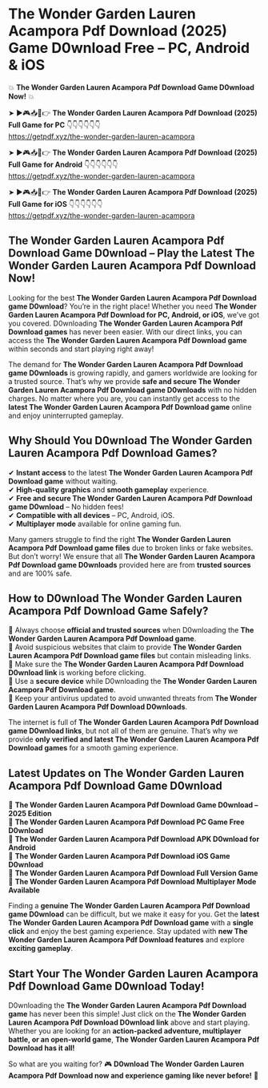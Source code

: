 # The Wonder Garden Lauren Acampora Pdf Download (2025) Game D0wnload Free – PC, Android & iOS

💥 **The Wonder Garden Lauren Acampora Pdf Download Game D0wnload Now!** 💥  

➤ ►🎮📥📱👉 **The Wonder Garden Lauren Acampora Pdf Download (2025) Full Game for PC** 👇👇👇👇👇👇  
https://getpdf.xyz/the-wonder-garden-lauren-acampora  

➤ ►🎮📥📱👉 **The Wonder Garden Lauren Acampora Pdf Download (2025) Full Game for Android** 👇👇👇👇👇👇  
https://getpdf.xyz/the-wonder-garden-lauren-acampora  

➤ ►🎮📥📱👉 **The Wonder Garden Lauren Acampora Pdf Download (2025) Full Game for iOS** 👇👇👇👇👇👇  
https://getpdf.xyz/the-wonder-garden-lauren-acampora  

## The Wonder Garden Lauren Acampora Pdf Download Game D0wnload – Play the Latest The Wonder Garden Lauren Acampora Pdf Download Now!

Looking for the best **The Wonder Garden Lauren Acampora Pdf Download game D0wnload**? You’re in the right place! Whether you need **The Wonder Garden Lauren Acampora Pdf Download for PC, Android, or iOS**, we’ve got you covered. D0wnloading **The Wonder Garden Lauren Acampora Pdf Download games** has never been easier. With our direct links, you can access the **The Wonder Garden Lauren Acampora Pdf Download game** within seconds and start playing right away!  

The demand for **The Wonder Garden Lauren Acampora Pdf Download game D0wnloads** is growing rapidly, and gamers worldwide are looking for a trusted source. That’s why we provide **safe and secure The Wonder Garden Lauren Acampora Pdf Download game D0wnloads** with no hidden charges. No matter where you are, you can instantly get access to the **latest The Wonder Garden Lauren Acampora Pdf Download game** online and enjoy uninterrupted gameplay.  

## **Why Should You D0wnload The Wonder Garden Lauren Acampora Pdf Download Games?**  

✔ **Instant access** to the latest **The Wonder Garden Lauren Acampora Pdf Download game** without waiting.  
✔ **High-quality graphics** and **smooth gameplay** experience.  
✔ **Free and secure The Wonder Garden Lauren Acampora Pdf Download game D0wnload** – No hidden fees!  
✔ **Compatible with all devices** – PC, Android, iOS.  
✔ **Multiplayer mode** available for online gaming fun.  

Many gamers struggle to find the right **The Wonder Garden Lauren Acampora Pdf Download game files** due to broken links or fake websites. But don’t worry! We ensure that all **The Wonder Garden Lauren Acampora Pdf Download game D0wnloads** provided here are from **trusted sources** and are 100% safe.  

## **How to D0wnload The Wonder Garden Lauren Acampora Pdf Download Game Safely?**  

📌 Always choose **official and trusted sources** when D0wnloading the **The Wonder Garden Lauren Acampora Pdf Download game**.  
📌 Avoid suspicious websites that claim to provide **The Wonder Garden Lauren Acampora Pdf Download game files** but contain misleading links.  
📌 Make sure the **The Wonder Garden Lauren Acampora Pdf Download D0wnload link** is working before clicking.  
📌 Use a **secure device** while D0wnloading the **The Wonder Garden Lauren Acampora Pdf Download game**.  
📌 Keep your antivirus updated to avoid unwanted threats from **The Wonder Garden Lauren Acampora Pdf Download D0wnloads**.  

The internet is full of **The Wonder Garden Lauren Acampora Pdf Download game D0wnload links**, but not all of them are genuine. That’s why we provide **only verified and latest The Wonder Garden Lauren Acampora Pdf Download games** for a smooth gaming experience.  

## **Latest Updates on The Wonder Garden Lauren Acampora Pdf Download Game D0wnload**  

🔹 **The Wonder Garden Lauren Acampora Pdf Download Game D0wnload – 2025 Edition**  
🔹 **The Wonder Garden Lauren Acampora Pdf Download PC Game Free D0wnload**  
🔹 **The Wonder Garden Lauren Acampora Pdf Download APK D0wnload for Android**  
🔹 **The Wonder Garden Lauren Acampora Pdf Download iOS Game D0wnload**  
🔹 **The Wonder Garden Lauren Acampora Pdf Download Full Version Game**  
🔹 **The Wonder Garden Lauren Acampora Pdf Download Multiplayer Mode Available**  

Finding a **genuine The Wonder Garden Lauren Acampora Pdf Download game D0wnload** can be difficult, but we make it easy for you. Get the **latest The Wonder Garden Lauren Acampora Pdf Download game** with a **single click** and enjoy the best gaming experience. Stay updated with **new The Wonder Garden Lauren Acampora Pdf Download features** and explore **exciting gameplay**.  

## **Start Your The Wonder Garden Lauren Acampora Pdf Download Game D0wnload Today!**  

D0wnloading the **The Wonder Garden Lauren Acampora Pdf Download game** has never been this simple! Just click on the **The Wonder Garden Lauren Acampora Pdf Download D0wnload link** above and start playing. Whether you are looking for an **action-packed adventure, multiplayer battle, or an open-world game**, **The Wonder Garden Lauren Acampora Pdf Download has it all!**  

So what are you waiting for? 🎮 **D0wnload The Wonder Garden Lauren Acampora Pdf Download now and experience gaming like never before!** 🚀  